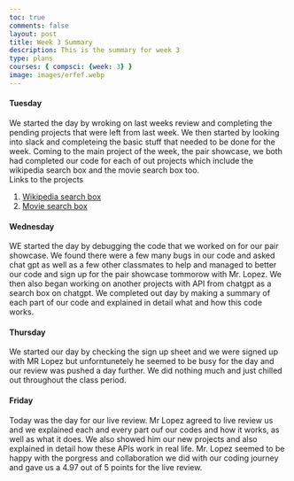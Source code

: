 ```yaml
---
toc: true
comments: false
layout: post
title: Week 3 Summary
description: This is the summary for week 3
type: plans
courses: { compsci: {week: 3} }
image: images/erfef.webp
---
```



#### Tuesday
We started the day by wroking on last weeks review and completing the pending projects that were left from last week. We then started by looking into slack and completeing the basic stuff that needed to be done for the week. Coming to the main project of the week, the pair showcase, we both had completed our code for each of out projects which include the wikipedia search box and the movie search box too.
<br>
Links to the projects

1. [Wikipedia search box](https://srivaidyas.github.io/student//2023/09/05/Wikipedia-Search_Bar.html)
2. [Movie search box](https://srivaidyas.github.io/student//2023/09/04/Movie_Search_Box.html)

#### Wednesday
WE started the day by debugging the code that we worked on for our pair showcase. We found there were a few many bugs in our code and asked chat gpt as well as a few other classmates to help and managed to better our code and sign up for the pair showcase tommorow with Mr. Lopez. We then also began working on another projects with API from chatgpt as a search box on chatgpt. We completed out day by making a summary of each part of our code and explained in detail what and how this code works.

#### Thursday
We started our day by checking the sign up sheet and we were signed up with MR Lopez but unforntunetely he seemed to be busy for the day and our review was pushed a day further. We did nothing much and just chilled out throughout the class period.

#### Friday
Today was the day for our live review. Mr Lopez agreed to live review us and we explained each and every part ouf our codes and how it works, as well as what it does. We also showed him our new projects and also explained in detail how these APIs work in real life. Mr. Lopez seemed to be happy with the porgress and collaboration we did with our coding journey and gave us a 4.97 out of 5 points for the live review.

<br><br>




<script src="https://utteranc.es/client.js"
    repo="srivaidyas/student"
    issue-term="pathname"
    label="comments"
    theme="github-light"
    crossorigin="anonymous"
    async>
</script>





